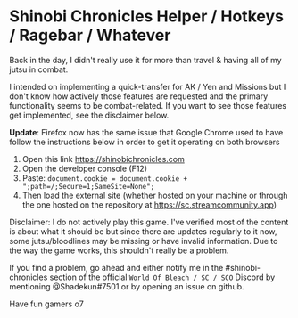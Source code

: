# Shinobi Chronicles Helper / Hotkeys / Ragebar / Whatever

Back in the day, I didn't really use it for more than travel & having all of my jutsu in combat.

I intended on implementing a quick-transfer for AK / Yen and Missions but I don't know how actively those features are requested and the primary functionality seems to be combat-related. If you want to see those features get implemented, see the disclaimer below.

**Update**: Firefox now has the same issue that Google Chrome used to have follow the instructions below in order to get it operating on both browsers
1. Open this link https://shinobichronicles.com
2. Open the developer console (F12)
3. Paste: `document.cookie = document.cookie + ";path=/;Secure=1;SameSite=None";`
4. Then load the external site (whether hosted on your machine or through the one hosted on the repository at https://sc.streamcommunity.app)


Disclaimer: I do not actively play this game. I've verified most of the content is about what it should be but since there are updates regularly to it now, some jutsu/bloodlines may be missing or have invalid information.
Due to the way the game works, this shouldn't really be a problem.

If you find a problem, go ahead and either notify me in the #shinobi-chronicles section of the official `World Of Bleach / SC / SCO` Discord by mentioning @Shadekun#7501 or by opening an issue on github.

Have fun gamers o7
